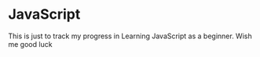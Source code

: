 # JavaScript
This is just to track my progress in Learning JavaScript as a beginner. Wish me good luck
